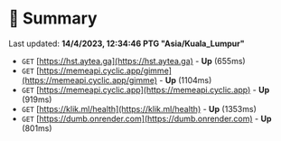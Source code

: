 # 📖 Summary
Last updated: **14/4/2023, 12:34:46 PTG "Asia/Kuala_Lumpur"**

- `GET` [https://hst.aytea.ga](https://hst.aytea.ga) - **Up** (655ms)
- `GET` [https://memeapi.cyclic.app/gimme](https://memeapi.cyclic.app/gimme) - **Up** (1104ms)
- `GET` [https://memeapi.cyclic.app](https://memeapi.cyclic.app) - **Up** (919ms)
- `GET` [https://klik.ml/health](https://klik.ml/health) - **Up** (1353ms)
- `GET` [https://dumb.onrender.com](https://dumb.onrender.com) - **Up** (801ms)
